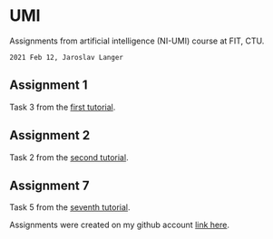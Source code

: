 # UMI

Assignments from artificial intelligence (NI-UMI) course at FIT, CTU.

`2021 Feb 12, Jaroslav Langer`

## Assignment 1

Task 3 from the [first tutorial](https://courses.fit.cvut.cz/NI-UMI/files/MI-UMI_seminar-01_problem-solving.pdf).

## Assignment 2

Task 2 from the [second tutorial](https://courses.fit.cvut.cz/NI-UMI/files/MI-UMI_seminar-02_CSP.pdf).

## Assignment 7

Task 5 from the [seventh tutorial](https://courses.fit.cvut.cz/NI-UMI/files/MI-UMI_seminar-07_strong-AI.pdf).

Assignments were created on my github account [link here](https://github.com/langer-jaros/learning/tree/master/informatics/artificial_intelligence/examples).

